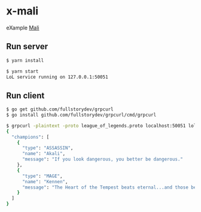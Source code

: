 # x-mali

eXample [Mali](https://mali.js.org/)

## Run server

```bash
$ yarn install
```

```bash
$ yarn start
LoL service running on 127.0.0.1:50051
```

## Run client

```bash
$ go get github.com/fullstorydev/grpcurl
$ go install github.com/fullstorydev/grpcurl/cmd/grpcurl
```

```bash
$ grpcurl -plaintext -proto league_of_legends.proto localhost:50051 lol.LoL/ListChampion
{
  "champions": [
    {
      "type": "ASSASSIN",
      "name": "Akali",
      "message": "If you look dangerous, you better be dangerous."
    },
    {
      "type": "MAGE",
      "name": "Kennen",
      "message": "The Heart of the Tempest beats eternal...and those beaten remember eternally."
    }
  ]
}
```
